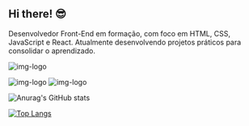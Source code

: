 ## Hi there! 😎

Desenvolvedor Front-End em formação, com foco em HTML, CSS, JavaScript e React. Atualmente desenvolvendo projetos práticos para consolidar o aprendizado.

<img src= "https://img.shields.io/badge/CSS-663399.svg?style=for-the-badge&logo=CSS&logoColor=white"
alt= "img-logo">

<img src="https://img.shields.io/badge/HTML5-E34F26.svg?style=for-the-badge&logo=HTML5&logoColor=white" alt="img-logo">

<img src="https://img.shields.io/badge/JavaScript-F7DF1E.svg?style=for-the-badge&logo=JavaScript&logoColor=black" alt="img-logo">
<br>


![Anurag's GitHub stats](https://github-readme-stats.vercel.app/api?username=Adrian-Freitas&hide=contribs,prs)

[![Top Langs](https://github-readme-stats.vercel.app/api/top-langs/?username=Adrian-Freitas)](https://github.com/anuraghazra/github-readme-stats)
